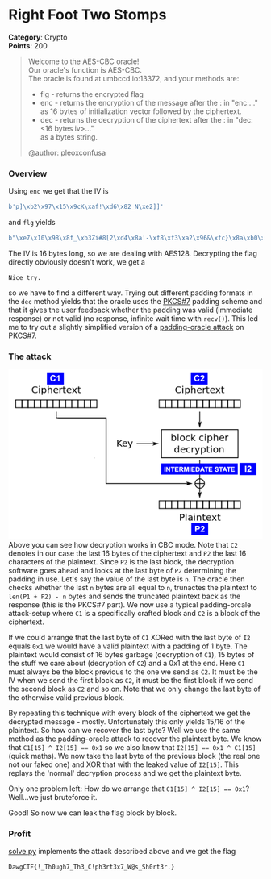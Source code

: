 # Right Foot Two Stomps
__Category__: Crypto   
__Points__: 200  

> Welcome to the AES-CBC oracle!   
> Our oracle's function is AES-CBC.   
> The oracle is found at umbccd.io:13372, and your methods are:   
> - flg - returns the encrypted flag   
> - enc - returns the encryption of the message after the : in "enc:..."   
>          as 16 bytes of initialization vector followed by the ciphertext.   
> - dec - returns the decryption of the ciphertext after the : in "dec:<16 bytes iv>..."   
>          as a bytes string.   
>     
> \@author: pleoxconfusa   

### Overview
Using `enc` we get that the IV is
```python
b'p]\xb2\x97\x15\x9cK\xaf!\xd6\x82_N\xe2]]'
```
and `flg` yields
```python
b"\xe7\x10\x98\x8f_\xb3Zi#8[2\xd4\x8a'-\xf8\xf3\xa2\x96&\xfc}\x8a\xb0\x8d\xd7\x17_\nR!.\xb5\x80\xf4\x16\x9e Us\x10\n\xc7\xa8bE\xfc"
```
The IV is 16 bytes long, so we are dealing with AES128.
Decrypting the flag directly obviously doesn't work, we get a  
```
Nice try.
```
so we have to find a different way.
Trying out different padding formats in the `dec` method yields that the oracle uses
the [PKCS#7](https://en.wikipedia.org/wiki/Padding_(cryptography)#PKCS#5_and_PKCS#7) padding scheme
and that it gives the user feedback whether the padding was valid (immediate response) or not valid (no response, infinite wait time with `recv()`).
This led me to try out a slightly simplified version of a [padding-oracle attack](https://robertheaton.com/2013/07/29/padding-oracle-attack/) on PKCS#7.


### The attack
![](./cbc.png)   
Above you can see how decryption works in CBC mode. Note that `C2`
denotes in our case the last 16 bytes of the ciphertext and `P2` the last 16
characters of the plaintext.
Since `P2` is the last block, the decryption software goes ahead and looks at the last byte
of `P2` determining the padding in use. Let's say the value of the last byte is `n`.
The oracle then checks whether the last `n` bytes are all equal to `n`, trunactes the
plaintext to `len(P1 + P2) - n` bytes and sends the truncated plaintext back as the response (this is the 
PKCS#7 part).
We now use a typical padding-orcale attack-setup where `C1` is a specifically crafted block 
and `C2` is a block of the ciphertext.

If we could arrange that the last byte of `C1` XORed with the last byte of `I2` equals `0x1` we would
have a valid plaintext with a padding of 1 byte. The plaintext would consist of 16 bytes garbage (decryption
of `C1`), 15 bytes of the stuff we care about (decryption of `C2`) and a 0x1 at the end.
Here `C1` must always be the block previous to the one we send as `C2`. It must be the IV when we send the first
block as `C2`, it must be the first block if we send the second block as `C2` and so on.
Note that we only change the last byte of the otherwise valid previous block.

By repeating this technique with every block of the ciphertext we get the decrypted message - mostly.
Unfortunately this only yields 15/16 of the plaintext.
So how can we recover the last byte? Well we use the same method as the
padding-oracle attack to recover the plaintext byte. We know that `C1[15] ^ I2[15] == 0x1` so we also know that
`I2[15] == 0x1 ^ C1[15]` (quick maths). We now take the last byte of the previous block (the real one not our faked one) and XOR that with the
leaked value of `I2[15]`. This replays the 'normal' decryption process and we get the plaintext byte.

Only one problem left: How do we arrange that `C1[15] ^ I2[15] == 0x1`? Well...we just bruteforce it.

Good! So now we can leak the flag block by block.

### Profit
[solve.py](./solve.py) implements the attack described above and we get the flag
```
DawgCTF{!_Th0ugh7_Th3_C!ph3rt3x7_W@s_Sh0rt3r.}
```
